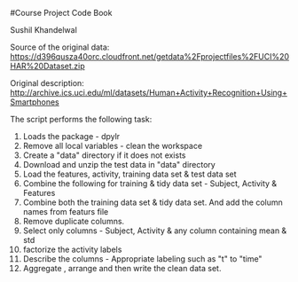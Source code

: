 #Course Project Code Book

Sushil Khandelwal

Source of the original data: https://d396qusza40orc.cloudfront.net/getdata%2Fprojectfiles%2FUCI%20HAR%20Dataset.zip

Original description: http://archive.ics.uci.edu/ml/datasets/Human+Activity+Recognition+Using+Smartphones

The script performs the following task:

1. Loads the package - dpylr
2. Remove all local variables - clean the workspace
3. Create a "data" directory if it does not exists
4. Download and unzip the test data in "data" directory
5. Load the features, activity, training data set & test data set
6. Combine the following for training & tidy data set - Subject, Activity & Features
7. Combine both the training data set & tidy data set. And add the column names from featurs file
8. Remove duplicate columns.
9. Select only columns - Subject, Activity & any column containing mean & std
10. factorize the activity labels
11. Describe the columns - Appropriate labeling such as "t" to "time"
12. Aggregate , arrange and then write the clean data set.
